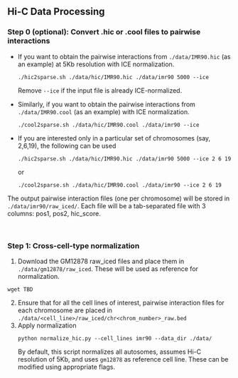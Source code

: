 ## Hi-C Data Processing

### Step 0 (optional): Convert .hic or .cool files to pairwise interactions
- If you want to obtain the pairwise interactions from `./data/IMR90.hic` (as an example) at 5Kb resolution with ICE normalization.
  ```
  ./hic2sparse.sh ./data/hic/IMR90.hic ./data/imr90 5000 --ice
  ```
  Remove `--ice` if the input file is already ICE-normalized. 

- Similarly, if you want to obtain the pairwise interactions from `./data/IMR90.cool` (as an example) with ICE normalization.
  ```
  ./cool2sparse.sh ./data/hic/IMR90.cool ./data/imr90 --ice
  ```
  
- If you are interested only in a particular set of chromosomes (say, 2,6,19), the following can be used
  ```
  ./hic2sparse.sh ./data/hic/IMR90.hic ./data/imr90 5000 --ice 2 6 19
  ```
  or
  ```
  ./cool2sparse.sh ./data/hic/IMR90.cool ./data/imr90 --ice 2 6 19
  ```
The output pairwise interaction files (one per chromosome) will be stored in `./data/imr90/raw_iced/`. Each file will be a tab-separated file with 3 columns: pos1, pos2, hic_score.

<br/>

### Step 1: Cross-cell-type normalization
1. Download the GM12878 raw_iced files and place them in `./data/gm12878/raw_iced`. These will be used as reference for normalization.
  ```
  wget TBD
  ```
2. Ensure that for all the cell lines of interest, pairwise interaction files for each chromosome are placed in `./data/<cell_line>/raw_iced/chr<chrom_number>_raw.bed`
3. Apply normalization
   ```
   python normalize_hic.py --cell_lines imr90 --data_dir ./data/
   ```
   By default, this script normalizes all autosomes, assumes Hi-C resolution of 5Kb, and uses `gm12878` as reference cell line. These can be modified using appropriate flags.
   

